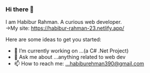 ### Hi there 👋
I am Habibur Rahman. A curious web developer.  
->My site: https://habibur-rahman-23.netlify.app/

Here are some ideas to get you started:

- 🔭 I’m currently working on ...(a C# .Net Project)
- 💬 Ask me about ...anything related to web dev
- 📫 How to reach me: ...habiburehman390@gmail.com 
